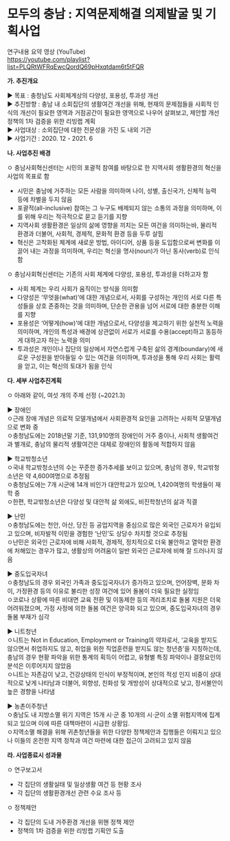 # 모두의 충남 : 지역문제해결 의제발굴 및 기획사업

연구내용 요약 영상 (YouTube)   
https://youtube.com/playlist?list=PLQRtWFRqEwcQordQ69pHxqtdam6t5tFQR

**가. 추진개요**

▶ 목표 : 충청남도 사회체계상의 다양성, 포용성, 투과성 개선  
▶ 추진방향 : 충남 내 소회집단의 생활여건 개선을 위해, 현재의 문제점들을 사회적 인식의 개선이 필요한 영역과 거점공간이 필요한 영역으로 나우어 살펴보고, 제안할 개선정책의 1차 검증을 위한 리빙랩 계획  
▶ 사업대상 : 소외집단에 대한 전문성을 가진 도 내외 기관  
▶ 사업기간 : 2020. 12 - 2021. 6   

**나. 사업추진 배경**  

ㅇ 충남사회혁신센터는 시민의 포괄적 참여를 바탕으로 한 지역사회 생활환경의 혁신을 사업의 목표로 함  
  - 시민은 충남에 거주하는 모든 사람을 의미하며 나이, 성별, 출신국가, 신체적 능력 등에 차별을 두지 않음  
  - 포괄적(all-inclusive) 참여는 그 누구도 배제되지 않는 소통의 과정을 의미하며,  이를 위해 우리는 적극적으로 묻고 듣기를 지향  
  - 지역사회 생활환경은 일상의 삶에 영향을 끼치는 모든 여건을 의미하는바, 물리적 환경과 더불어, 사회적, 경제적, 문화적 환경 등을 두루 살핌  
  - 혁신은 고착화된 체계에 새로운 방법, 아이디어, 상품 등을 도입함으로써 변화를 이끌어 내는 과정을 의미하며, 우리는 혁신을 명사(noun)가 아닌 동사(verb)로 인식함  

ㅇ 충남사회혁신센터는 기존의 사회 체계에 다양성, 포용성, 투과성을 더하고자 함  
  - 사회 체계는 우리 사회가 움직이는 방식을 의미함  
  - 다양성은 ‘무엇을(what)’에 대한 개념으로서, 사회를 구성하는 개인의 서로 다른 특성들을 상호 존중하는 것을 의미하며, 단순한 관용을 넘어 서로에 대한 충분한 이해를 지향  
  - 포용성은 ‘어떻게(how)’에 대한 개념으로서, 다양성을 제고하기 위한 실천적 노력을 의미하며, 개인의 특성과 배경에 상관없이 서로가 서로를 수용(accept)하고 동등하게 대하고자 하는 노력을 의미  
  - 투과성은 개인이나 집단의 일상에서 자연스럽게 구축된 삶의 경계(boundary)에 새로운 구성원을 받아들일 수 있는 여건을 의미하며, 투과성을 통해 우리 사회는 활력을 얻고, 이는 혁신의 토대가 됨을 인식  


**다. 세부 사업추진계획**  

ㅇ 아래와 같이, 여섯 개의 주제 선정 (~2021.3)  

▶ 장애인  
ㅇ근래 장애 개념은 의료적 모델개념에서 사회환경적 요인을 고려하는 사회적 모델개념으로 변화 중  
ㅇ충청남도에는 2018년말 기준, 131,910명의 장애인이 거주 중이나, 사회적 생활여건과 별개로, 충남의 물리적 생활여건은 대체로 장애인의 활동에 적합하지 않음  

▶ 학교밖청소년  
ㅇ국내 학교밖청소년의 수는 꾸준한 증가추세를 보이고 있으며, 충남의 경우, 학교밖청소년은 약 4,600여명으로 추정됨  
ㅇ충청남도에는 7개 시군에 14개 비인가 대안학교가 있으며, 1,420여명의 학생들이 재학 중  
ㅇ한편, 학교밖청소년은 다양성 및 대안적 삶 외에도, 비진학청년의 삶과 직결  

▶ 난민  
ㅇ충청남도에는 천안, 아산, 당진 등 공업지역을 중심으로 많은 외국인 근로자가 유입되고 있으며, 비자발적 이민을 경험한 ‘난민’도 상당수 차지할 것으로 추정됨  
ㅇ난민은 외국인 근로자에 비해 사회적, 경제적, 정치적으로 더욱 불안하고 열악한 환경에 처해있는 경우가 많고, 생활상의 어려움이 일반 외국인 근로자에 비해 잘 드러나지 않음  

▶ 중도입국자녀  
ㅇ충청남도의 경우 외국인 가족과 중도입국자녀가 증가하고 있으며, 언어장벽, 문화 차이, 가정환경 등의 이유로 불리한 성장 여건에 있어 돌봄이 더욱 필요한 실정임  
ㅇ코로나 상황에 따른 비대면 교육 전환 및 이동제한 등의 격리조치로 돌봄 지원은 더욱 어려워졌으며, 가정 사정에 의한 돌봄 여건은 양극화 되고 있으며, 중도입국자녀의 경우 돌봄 부재가 심각   

▶ 니트청년  
ㅇ니트는 Not in Education, Employment or Training의 약자로서, ‘교육을 받지도 않으면서 취업하지도 않고, 취업을 위한 직업훈련을 받지도 않는 청년층’을 지칭하는데, 충남의 경우 현황 파악을 위한 통계의 획득이 어렵고, 유형별 특징 파악이나 결정요인의 분석은 이루어지지 않았음  
ㅇ니트는 자존감이 낮고, 건강상태의 인식이 부정적이며, 본인의 적성 인지 비중이 상대적으로 낮게 나타남과 더불어, 외향성, 친화성 및 개방성이 상대적으로 낮고, 정서불안이 높은 경향을 나타냄  

▶ 농촌이주청년  
ㅇ충남도 내 지방소멸 위기 지역은 15개 시·군 중 10개의 시·군이 소멸 위험지역에 집계 되고 있으며 이에 따른 대책마련이 시급한 상황임.   
ㅇ지역소멸 해결을 위해 귀촌청년들을 위한 다양한 정책제안과 집행들은 이뤄지고 있으나 이들의 온전한 지역 정착과 여건 마련에 대한 접근이 고려되고 있지 않음  

**라. 사업종료시 성과물**

ㅇ 연구보고서  
  - 각 집단의 생활실태 및 일상생활 여건 등 현황 조사  
  - 각 집단의 생활환경개선 관련 수요 조사 등   

ㅇ 정책제안  
  - 각 집단의 도내 거주환경 개선을 위핸 정책 제안  
  - 정책의 1차 검증을 위한 리빙랩 기획안 도출  
 
